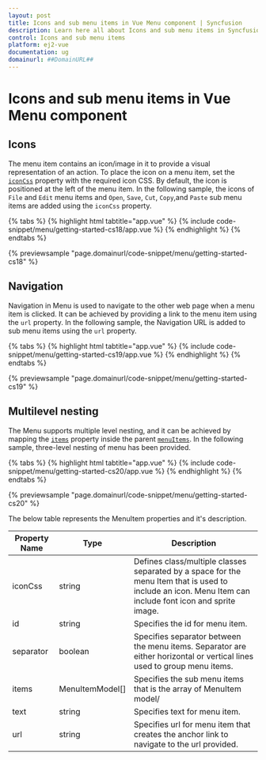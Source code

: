 ```yaml
---
layout: post
title: Icons and sub menu items in Vue Menu component | Syncfusion
description: Learn here all about Icons and sub menu items in Syncfusion Vue Menu component of Syncfusion Essential JS 2 and more.
control: Icons and sub menu items 
platform: ej2-vue
documentation: ug
domainurl: ##DomainURL##
---
```


# Icons and sub menu items in Vue Menu component

## Icons

The menu item contains an icon/image in it to provide a visual representation of an action. To place the icon on a menu item, set the [`iconCss`](https://ej2.syncfusion.com/vue/documentation/api/menu/menuItemModel#iconcss) property with the required icon CSS. By default, the icon is positioned at the left of the menu item. In the following sample, the icons of `File` and `Edit` menu items and `Open`, `Save`, `Cut`, `Copy`,and `Paste` sub menu items are added using the `iconCss` property.

{% tabs %}
{% highlight html tabtitle="app.vue" %}
{% include code-snippet/menu/getting-started-cs18/app.vue %}
{% endhighlight %}
{% endtabs %}
        
{% previewsample "page.domainurl/code-snippet/menu/getting-started-cs18" %}

## Navigation

Navigation in Menu is used to navigate to the other web page when a menu item is clicked. It can be achieved by providing a link to the menu item using the `url` property. In the following sample, the Navigation URL is added to sub menu items using the `url` property.

{% tabs %}
{% highlight html tabtitle="app.vue" %}
{% include code-snippet/menu/getting-started-cs19/app.vue %}
{% endhighlight %}
{% endtabs %}
        
{% previewsample "page.domainurl/code-snippet/menu/getting-started-cs19" %}

## Multilevel nesting

The Menu supports multiple level nesting, and it can be achieved by mapping the [`items`](https://ej2.syncfusion.com/vue/documentation/api/menu/menuItemModel#items) property inside the parent [`menuItems`](https://ej2.syncfusion.com/vue/documentation/api/menu#items). In the following sample, three-level nesting of menu has been provided.

{% tabs %}
{% highlight html tabtitle="app.vue" %}
{% include code-snippet/menu/getting-started-cs20/app.vue %}
{% endhighlight %}
{% endtabs %}
        
{% previewsample "page.domainurl/code-snippet/menu/getting-started-cs20" %}

The below table represents the MenuItem properties and it's description.

Property Name | Type | Description
-----|----- | -----
|iconCss|string|Defines class/multiple classes separated by a space for the menu Item that is used to include an icon. Menu Item can include font icon and sprite image.
|id|string|Specifies the id for menu item.
|separator|boolean|Specifies separator between the menu items. Separator are either horizontal or vertical lines used to group menu items.
|items|MenuItemModel[]|Specifies the sub menu items that is the array of MenuItem model/
|text|string|Specifies text for menu item.
|url|string|Specifies url for menu item that creates the anchor link to navigate to the url provided.
